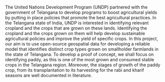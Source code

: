 The United Nations Development Program (UNDP) partnered with the government of Telangana to develop programs to boost agricultural yields by putting in place policies that promote the best agricultural practices. In the Telangana state of India, UNDP is interested in identifying relevant cropland and the crops that are grown on these lands. Identifying the cropland and the crops grown on them will help develop sustainable agricultural policies and improve the yield of specific crops.
In this project, our aim is to use open-source geospatial data for developing a reliable model that identifies distinct crop types grown on smallholder farmlands in the state of Telangana.
To develop a proof of concept, we shall focus on identifying paddy, as this is one of the most grown and consumed stable crops in the Telangana region. Moreover, the stages of growth of the paddy crop, from its transplantation to its harvesting for the rabi and kharif seasons are well documented in literature.
